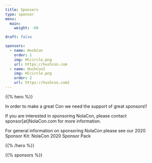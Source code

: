 ```yaml
---
title: Sponsors
type: sponsor
menu:
  main:
    weight: -60

draft: false

sponsors:
  - name: HushCon
    order: 1
    img: HCcircle.png
    url: https://hushcon.com
  - name: HushCon2
    img: HCcircle.png
    order: 2
    url: https://hushcon.com2
---
```


{{% hero %}}

In order to make a great Con we need the support of great sponsors!!

If you are interested in sponsoring NolaCon, please contact sponsor[at]NolaCon.com for more information.

For general information on sponsoring NolaCon please see our 2020 Sponsor Kit:
NolaCon 2020 Sponsor Pack

{{% /hero %}}

<!-- ... -->

{{% sponsors %}}


